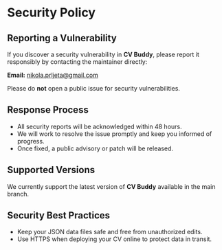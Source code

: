 # Security Policy

## Reporting a Vulnerability

If you discover a security vulnerability in **CV Buddy**, please report it responsibly by contacting the maintainer directly:

**Email:** nikola.prljeta@gmail.com

Please do **not** open a public issue for security vulnerabilities.

## Response Process

- All security reports will be acknowledged within 48 hours.
- We will work to resolve the issue promptly and keep you informed of progress.
- Once fixed, a public advisory or patch will be released.

## Supported Versions

We currently support the latest version of **CV Buddy** available in the main branch.

## Security Best Practices

- Keep your JSON data files safe and free from unauthorized edits.
- Use HTTPS when deploying your CV online to protect data in transit.
